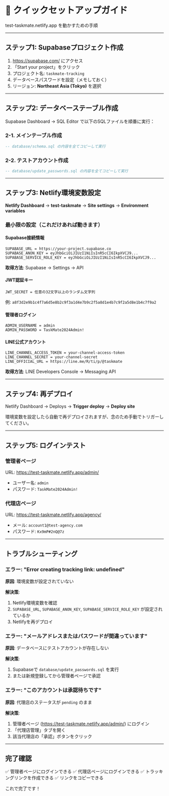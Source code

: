 # 🚀 クイックセットアップガイド

test-taskmate.netlify.app を動かすための手順

---

## ステップ1: Supabaseプロジェクト作成

1. https://supabase.com/ にアクセス
2. 「Start your project」をクリック
3. プロジェクト名: `taskmate-tracking`
4. データベースパスワードを設定（メモしておく）
5. リージョン: **Northeast Asia (Tokyo)** を選択

---

## ステップ2: データベーステーブル作成

Supabase Dashboard → SQL Editor で以下のSQLファイルを順番に実行：

### 2-1. メインテーブル作成
```sql
-- database/schema.sql の内容を全てコピーして実行
```

### 2-2. テストアカウント作成
```sql
-- database/update_passwords.sql の内容を全てコピーして実行
```

---

## ステップ3: Netlify環境変数設定

**Netlify Dashboard** → **test-taskmate** → **Site settings** → **Environment variables**

### 最小限の設定（これだけあれば動きます）

#### Supabase接続情報
```
SUPABASE_URL = https://your-project.supabase.co
SUPABASE_ANON_KEY = eyJhbGciOiJIUzI1NiIsInR5cCI6IkpXVCJ9...
SUPABASE_SERVICE_ROLE_KEY = eyJhbGciOiJIUzI1NiIsInR5cCI6IkpXVCJ9...
```

**取得方法**: Supabase → Settings → API

#### JWT認証キー
```
JWT_SECRET = 任意の32文字以上のランダム文字列
```

例: `a8f3d2e9b1c4f7a6d5e8b2c9f3a1d4e7b9c2f5a8d1e4b7c9f2a5d8e1b4c7f9a2`

#### 管理者ログイン
```
ADMIN_USERNAME = admin
ADMIN_PASSWORD = TaskMate2024Admin!
```

#### LINE公式アカウント
```
LINE_CHANNEL_ACCESS_TOKEN = your-channel-access-token
LINE_CHANNEL_SECRET = your-channel-secret
LINE_OFFICIAL_URL = https://line.me/R/ti/p/@taskmate
```

**取得方法**: LINE Developers Console → Messaging API

---

## ステップ4: 再デプロイ

Netlify Dashboard → Deploys → **Trigger deploy** → **Deploy site**

環境変数を設定したら自動で再デプロイされますが、念のため手動でトリガーしてください。

---

## ステップ5: ログインテスト

### 管理者ページ
URL: https://test-taskmate.netlify.app/admin/
- ユーザー名: `admin`
- パスワード: `TaskMate2024Admin!`

### 代理店ページ
URL: https://test-taskmate.netlify.app/agency/
- メール: `account1@test-agency.com`
- パスワード: `Kx9mP#2nQ@7z`

---

## トラブルシューティング

### エラー: "Error creating tracking link: undefined"

**原因**: 環境変数が設定されていない

**解決策**:
1. Netlify環境変数を確認
2. `SUPABASE_URL`, `SUPABASE_ANON_KEY`, `SUPABASE_SERVICE_ROLE_KEY` が設定されているか
3. Netlifyを再デプロイ

### エラー: "メールアドレスまたはパスワードが間違っています"

**原因**: データベースにテストアカウントが存在しない

**解決策**:
1. Supabaseで `database/update_passwords.sql` を実行
2. または新規登録してから管理者ページで承認

### エラー: "このアカウントは承認待ちです"

**原因**: 代理店のステータスが `pending` のまま

**解決策**:
1. 管理者ページ (https://test-taskmate.netlify.app/admin/) にログイン
2. 「代理店管理」タブを開く
3. 該当代理店の「承認」ボタンをクリック

---

## 完了確認

✅ 管理者ページにログインできる
✅ 代理店ページにログインできる
✅ トラッキングリンクを作成できる
✅ リンクをコピーできる

これで完了です！

